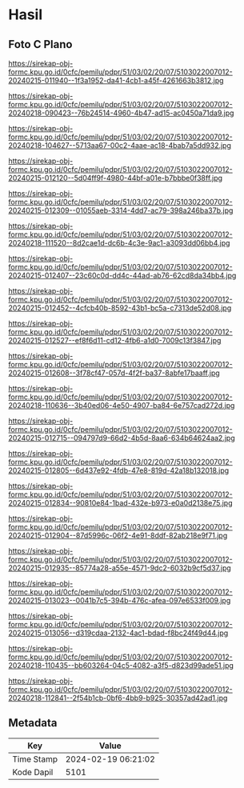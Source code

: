 # Hasil

## Foto C Plano

https://sirekap-obj-formc.kpu.go.id/0cfc/pemilu/pdpr/51/03/02/20/07/5103022007012-20240215-011940--1f3a1952-da41-4cb1-a45f-4261663b3812.jpg

https://sirekap-obj-formc.kpu.go.id/0cfc/pemilu/pdpr/51/03/02/20/07/5103022007012-20240218-090423--76b24514-4960-4b47-ad15-ac0450a71da9.jpg

https://sirekap-obj-formc.kpu.go.id/0cfc/pemilu/pdpr/51/03/02/20/07/5103022007012-20240218-104627--5713aa67-00c2-4aae-ac18-4bab7a5dd932.jpg

https://sirekap-obj-formc.kpu.go.id/0cfc/pemilu/pdpr/51/03/02/20/07/5103022007012-20240215-012120--5d04ff9f-4980-44bf-a01e-b7bbbe0f38ff.jpg

https://sirekap-obj-formc.kpu.go.id/0cfc/pemilu/pdpr/51/03/02/20/07/5103022007012-20240215-012309--01055aeb-3314-4dd7-ac79-398a246ba37b.jpg

https://sirekap-obj-formc.kpu.go.id/0cfc/pemilu/pdpr/51/03/02/20/07/5103022007012-20240218-111520--8d2cae1d-dc6b-4c3e-9ac1-a3093dd06bb4.jpg

https://sirekap-obj-formc.kpu.go.id/0cfc/pemilu/pdpr/51/03/02/20/07/5103022007012-20240215-012407--23c60c0d-dd4c-44ad-ab76-62cd8da34bb4.jpg

https://sirekap-obj-formc.kpu.go.id/0cfc/pemilu/pdpr/51/03/02/20/07/5103022007012-20240215-012452--4cfcb40b-8592-43b1-bc5a-c7313de52d08.jpg

https://sirekap-obj-formc.kpu.go.id/0cfc/pemilu/pdpr/51/03/02/20/07/5103022007012-20240215-012527--ef8f6d11-cd12-4fb6-a1d0-7009c13f3847.jpg

https://sirekap-obj-formc.kpu.go.id/0cfc/pemilu/pdpr/51/03/02/20/07/5103022007012-20240215-012608--3f78cf47-057d-4f2f-ba37-8abfe17baaff.jpg

https://sirekap-obj-formc.kpu.go.id/0cfc/pemilu/pdpr/51/03/02/20/07/5103022007012-20240218-110636--3b40ed06-4e50-4907-ba84-6e757cad272d.jpg

https://sirekap-obj-formc.kpu.go.id/0cfc/pemilu/pdpr/51/03/02/20/07/5103022007012-20240215-012715--094797d9-66d2-4b5d-8aa6-634b64624aa2.jpg

https://sirekap-obj-formc.kpu.go.id/0cfc/pemilu/pdpr/51/03/02/20/07/5103022007012-20240215-012805--6d437e92-4fdb-47e8-819d-42a18b132018.jpg

https://sirekap-obj-formc.kpu.go.id/0cfc/pemilu/pdpr/51/03/02/20/07/5103022007012-20240215-012834--90810e84-1bad-432e-b973-e0a0d2138e75.jpg

https://sirekap-obj-formc.kpu.go.id/0cfc/pemilu/pdpr/51/03/02/20/07/5103022007012-20240215-012904--87d5996c-06f2-4e91-8ddf-82ab218e9f71.jpg

https://sirekap-obj-formc.kpu.go.id/0cfc/pemilu/pdpr/51/03/02/20/07/5103022007012-20240215-012935--85774a28-a55e-4571-9dc2-6032b9cf5d37.jpg

https://sirekap-obj-formc.kpu.go.id/0cfc/pemilu/pdpr/51/03/02/20/07/5103022007012-20240215-013023--0041b7c5-394b-476c-afea-097e6533f009.jpg

https://sirekap-obj-formc.kpu.go.id/0cfc/pemilu/pdpr/51/03/02/20/07/5103022007012-20240215-013056--d319cdaa-2132-4ac1-bdad-f8bc24f49d44.jpg

https://sirekap-obj-formc.kpu.go.id/0cfc/pemilu/pdpr/51/03/02/20/07/5103022007012-20240218-110435--bb603264-04c5-4082-a3f5-d823d99ade51.jpg

https://sirekap-obj-formc.kpu.go.id/0cfc/pemilu/pdpr/51/03/02/20/07/5103022007012-20240218-112841--2f54b1cb-0bf6-4bb9-b925-30357ad42ad1.jpg


## Metadata

| Key        | Value               |
| ---------- | ------------------- |
| Time Stamp | 2024-02-19 06:21:02 |
| Kode Dapil | 5101                |



